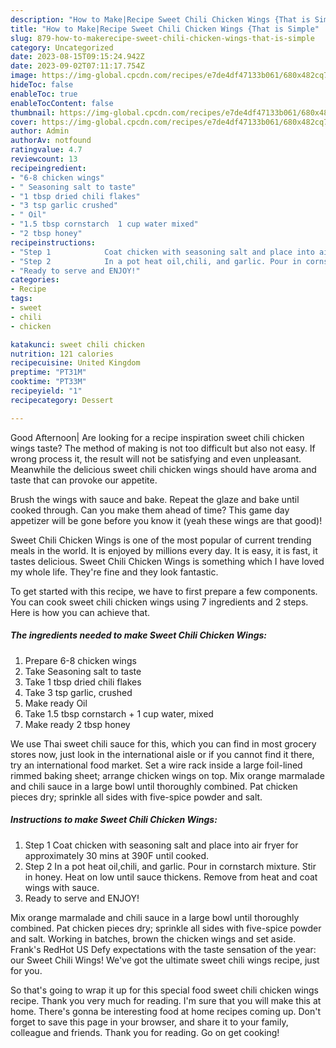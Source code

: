 ```yaml
---
description: "How to Make|Recipe Sweet Chili Chicken Wings {That is Simple"
title: "How to Make|Recipe Sweet Chili Chicken Wings {That is Simple"
slug: 879-how-to-makerecipe-sweet-chili-chicken-wings-that-is-simple
category: Uncategorized
date: 2023-08-15T09:15:24.942Z
date: 2023-09-02T07:11:17.754Z
image: https://img-global.cpcdn.com/recipes/e7de4df47133b061/680x482cq70/sweet-chili-chicken-wings-recipe-main-photo.jpg
hideToc: false
enableToc: true
enableTocContent: false
thumbnail: https://img-global.cpcdn.com/recipes/e7de4df47133b061/680x482cq70/sweet-chili-chicken-wings-recipe-main-photo.jpg
cover: https://img-global.cpcdn.com/recipes/e7de4df47133b061/680x482cq70/sweet-chili-chicken-wings-recipe-main-photo.jpg
author: Admin
authorAv: notfound
ratingvalue: 4.7
reviewcount: 13
recipeingredient:
- "6-8 chicken wings"
- " Seasoning salt to taste"
- "1 tbsp dried chili flakes"
- "3 tsp garlic crushed"
- " Oil"
- "1.5 tbsp cornstarch  1 cup water mixed"
- "2 tbsp honey"
recipeinstructions:
- "Step 1            Coat chicken with seasoning salt and place into air fryer for approximately 30 mins at 390F until cooked."
- "Step 2            In a pot heat oil,chili, and garlic. Pour in cornstarch mixture. Stir in honey. Heat on low until sauce thickens. Remove from heat and coat wings with sauce."
- "Ready to serve and ENJOY!"
categories:
- Recipe
tags:
- sweet
- chili
- chicken

katakunci: sweet chili chicken 
nutrition: 121 calories
recipecuisine: United Kingdom
preptime: "PT31M"
cooktime: "PT33M"
recipeyield: "1"
recipecategory: Dessert

---
```



Good Afternoon| Are looking for a recipe inspiration sweet chili chicken wings taste? The method of making is not too difficult but also not easy. If wrong process it, the result will not be satisfying and even unpleasant. Meanwhile the delicious sweet chili chicken wings should have aroma and taste that can provoke our appetite.





Brush the wings with sauce and bake. Repeat the glaze and bake until cooked through. Can you make them ahead of time? This game day appetizer will be gone before you know it (yeah these wings are that good)!

Sweet Chili Chicken Wings is one of the most popular of current trending meals in the world. It is enjoyed by millions every day. It is easy, it is fast, it tastes delicious. Sweet Chili Chicken Wings is something which I have loved my whole life. They're fine and they look fantastic.


To get started with this recipe, we have to first prepare a few components. You can cook sweet chili chicken wings using 7 ingredients and 2 steps. Here is how you can achieve that.

<!--inarticleads1-->

##### The ingredients needed to make Sweet Chili Chicken Wings:

1. Prepare 6-8 chicken wings
1. Take  Seasoning salt to taste
1. Take 1 tbsp dried chili flakes
1. Take 3 tsp garlic, crushed
1. Make ready  Oil
1. Take 1.5 tbsp cornstarch + 1 cup water, mixed
1. Make ready 2 tbsp honey


We use Thai sweet chili sauce for this, which you can find in most grocery stores now, just look in the international aisle or if you cannot find it there, try an international food market. Set a wire rack inside a large foil-lined rimmed baking sheet; arrange chicken wings on top. Mix orange marmalade and chili sauce in a large bowl until thoroughly combined. Pat chicken pieces dry; sprinkle all sides with five-spice powder and salt. 

<!--inarticleads2-->

##### Instructions to make Sweet Chili Chicken Wings:

1. Step 1            Coat chicken with seasoning salt and place into air fryer for approximately 30 mins at 390F until cooked.
1. Step 2            In a pot heat oil,chili, and garlic. Pour in cornstarch mixture. Stir in honey. Heat on low until sauce thickens. Remove from heat and coat wings with sauce.
1. Ready to serve and ENJOY!

Mix orange marmalade and chili sauce in a large bowl until thoroughly combined. Pat chicken pieces dry; sprinkle all sides with five-spice powder and salt. Working in batches, brown the chicken wings and set aside. Frank&#39;s RedHot US Defy expectations with the taste sensation of the year: our Sweet Chili Wings! We&#39;ve got the ultimate sweet chili wings recipe, just for you. 

So that's going to wrap it up for this special food sweet chili chicken wings recipe. Thank you very much for reading. I'm sure that you will make this at home. There's gonna be interesting food at home recipes coming up. Don't forget to save this page in your browser, and share it to your family, colleague and friends. Thank you for reading. Go on get cooking!
